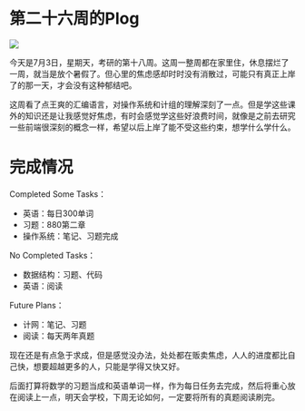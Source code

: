 # 第二十六周的Plog

![](./Source/26/preface.jpg)

​		今天是7月3日，星期天，考研的第十八周。这周一整周都在家里住，休息摆烂了一周，就当是放个暑假了。但心里的焦虑感却时时没有消散过，可能只有真正上岸了的那一天，才会没有这种郁结吧。

​		这周看了点王爽的汇编语言，对操作系统和计组的理解深刻了一点。但是学这些课外的知识还是让我感觉好焦虑，有时会感觉学这些好浪费时间，就像是之前去研究一些前端很深刻的概念一样，希望以后上岸了能不受这些约束，想学什么学什么。



# 完成情况

Completed Some Tasks：

- 英语：每日300单词
- 习题：880第二章
- 操作系统：笔记、习题完成

No Completed  Tasks：

- 数据结构：习题、代码
- 英语：阅读

Future Plans：

- 计网：笔记、习题
- 阅读：每天两年真题

​		现在还是有点急于求成，但是感觉没办法，处处都在贩卖焦虑，人人的进度都比自己快，想要超越更多的人，只能是学得又快又好。

​		后面打算将数学的习题当成和英语单词一样，作为每日任务去完成，然后将重心放在阅读上一点，明天会学校，下周无论如何，一定要将所有的真题阅读刷完。


